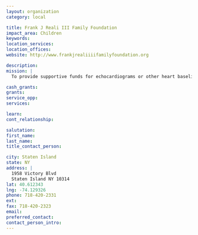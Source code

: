 ```yaml
---
layout: organization
category: local

title: Frank J Reali III Family Foundation
impact_area: Children
keywords: 
location_services: 
location_offices: 
website: http://www.frankjrealiiiifamilyfoundation.org

description: 
mission: |
  To provide supportive funds for echocardiograms or other heart baseline testing for 8th graders, prior to entering high school sports.  The Foundation hopes to make this a part of the mandatory school physical. Our Goals: To provide supportive funds for echo cardiograms or other heart baseline testing for 8th graders, prior to entering high school sports.To hold life course classes on the benefits of insurance, wills and health insurance for seniors in high school. To develop a scholarship program for children of deceased independent contractors.

cash_grants: 
grants: 
service_opp: 
services: 

learn: 
cont_relationship: 

salutation: 
first_name: 
last_name: 
title_contact_person: 

city: Staten Island
state: NY
address: |
  1958 Victory Blvd  
  Staten Island NY 10314
lat: 40.612343
lng: -74.129326
phone: 718-420-2331
ext: 
fax: 718-420-2323
email: 
preferred_contact: 
contact_person_intro: 
---
```

